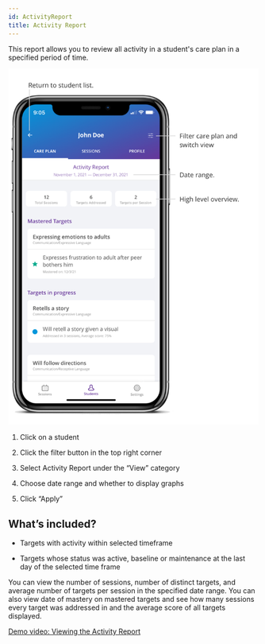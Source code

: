 ```yaml
---
id: ActivityReport
title: Activity Report
---
```

This report allows you to review all activity in a student's care plan in a specified period of time. 

<img src="../../src/img/ActivityReport.png" width="650">
  
1. Click on a student 

2. Click the filter button in the top right corner 

3. Select Activity Report under the “View” category 

4. Choose date range and whether to display graphs 

5. Click “Apply” 

## What’s included? 

- Targets with activity within selected timeframe  

- Targets whose status was active, baseline or maintenance at the last day of the selected time frame    

You can view the number of sessions, number of distinct targets, and average number of targets per session in the specified date range. You can also view date of mastery on mastered targets and see how many sessions every target was addressed in and the average score of all targets displayed.

[Demo video: Viewing the Activity Report](https://youtu.be/MltVclMUltI "Title")